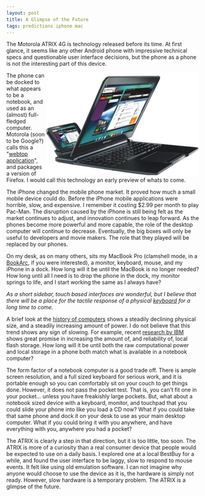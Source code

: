 ```yaml
---
layout: post
title: A Glimpse of the Future
tags: predictions iphone mac
---
```


The Motorola ATRIX 4G is technology released before its time. At first glance, it seems like any other Android phone with impressive technical specs and questionable user interface decisions, but the phone as a phone is not the interesting part of this device. 

<a href="/media/atrix4g.png"><img src="/media/atrix4g_thumb.png" align="right" /></a>

The phone can be docked to what appears to be a notebook, and used as an (almost) full-fledged computer. Motorola (soon to be Google?) calls this a "[webtop application][1]", and packages a version of Firefox. I would call this technology an early preview of whats to come.

The iPhone changed the mobile phone market. It proved how much a small mobile device could do. Before the iPhone mobile applications were horrible, slow, and expensive. I remember it costing $2.99 per month to play Pac-Man. The disruption caused by the iPhone is still being felt as the market continues to adjust, and innovation continues to leap forward. As the phones become more powerful and more capable, the role of the desktop computer will continue to decrease. Eventually, the big boxes will only be useful to developers and movie makers. The role that they played will be replaced by our phones.

On my desk, as on many others, sits my MacBook Pro (clamshell mode, in a [BookArc][3], if you were interested), a monitor, keyboard, mouse, and my iPhone in a dock. How long will it be until the MacBook is no longer needed? How long until all I need is to drop the phone in the dock, my monitor springs to life, and I start working the same as I always have?

*As a short sidebar, touch based interfaces are wonderful, but I believe that there will be a place for the tactile response of a physical [keyboard][2] for a long time to come.*

A brief look at the [history of computers][4] shows a steadily declining physical size, and a steadily increasing amount of power. I do not believe that this trend shows any sign of slowing. For example, recent [research by IBM][5] shows great promise in increasing the amount of, and reliability of, local flash storage. How long will it be until both the raw computational power and local storage in a phone both match what is available in a notebook computer? 

The form factor of a notebook computer is a good trade off. There is ample screen resolution, and a full sized keyboard for serious work, and it is portable enough so you can comfortably sit on your couch to get things done. However, it does not pass the pocket test. That is, you can't fit one in your pocket... unless you have freakishly large pockets. But, what about a notebook sized device with a keyboard, monitor, and touchpad that you could slide your phone into like you load a CD now? What if you could take that same phone and dock it on your desk to use as your main desktop computer. What if you could bring it with you anywhere, and have everything with you, anywhere you had a pocket?

The ATRIX is clearly a step in that direction, but it is too little, too soon. The ATRIX is more of a curiosity than a real consumer device that people would be expected to use on a daily basis. I explored one at a local BestBuy for a while, and found the user interface to be laggy, slow to respond to mouse events. It felt like using old emulation software. I can not imagine why anyone would choose to use the device as it is, the hardware is simply not ready. However, slow hardware is a temporary problem. The ATRIX is a glimpse of the future. 


[1]: http://www.motorola.com/Consumers/US-EN/Consumer-Product-and-Services/WEBTOP/Meet-WEBTOP
[2]: http://jonathanbuys.net/03-29-2011/Keyboards_and_Wheels.html
[3]: http://www.twelvesouth.com/products/bookarc/
[4]: https://secure.wikimedia.org/wikipedia/en/wiki/History_of_computers
[5]: http://www.zurich.ibm.com/news/11/pcm.html
